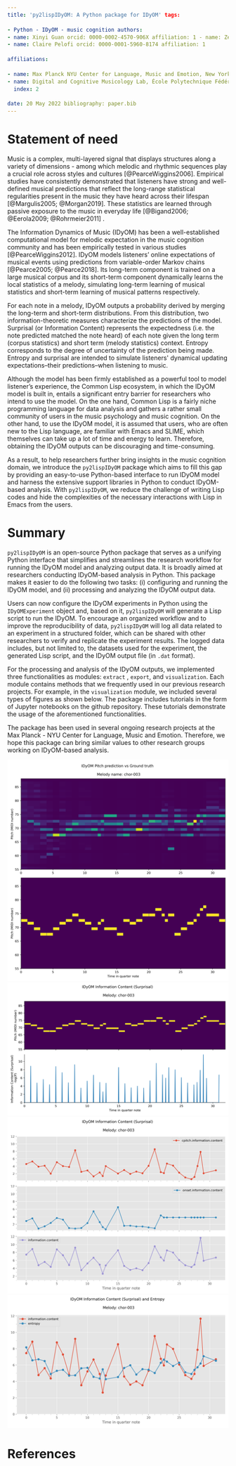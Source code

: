 ```yaml
---
title: 'py2lispIDyOM: A Python package for IDyOM' tags:

- Python - IDyOM - music cognition authors:
- name: Xinyi Guan orcid: 0000-0002-4570-906X affiliation: 1 - name: Zeng Ren orcid: 0000-0002-9097-2633 affiliation: 2
- name: Claire Pelofi orcid: 0000-0001-5960-8174 affiliation: 1

affiliations:

- name: Max Planck NYU Center for Language, Music and Emotion, New York, NY 10003 USA index: 1
- name: Digital and Cognitive Musicology Lab, École Polytechnique Fédérale de Lausanne, Lausanne, VD 1015 Switzerland
  index: 2

date: 20 May 2022 bibliography: paper.bib
---
```


# Statement of need

Music is a complex, multi-layered signal that displays structures along a variety of dimensions - among which melodic
and rhythmic sequences play a crucial role across styles and cultures [@PearceWiggins2006]. Empirical studies have
consistently demonstrated that listeners have strong and well-defined musical predictions that reflect the long-range
statistical regularities present in the music they have heard across their lifespan [@Margulis2005; @Morgan2019]. These
statistics are learned through passive exposure to the music in everyday life [@Bigand2006; @Eerola2009; @Rohrmeier2011]
.

The Information Dynamics of Music (IDyOM) has been a well-established computational model for melodic expectation in the
music cognition community and has been empirically tested in various studies [@PearceWiggins2012]. IDyOM models
listeners’ online expectations of musical events using predictions from variable-order Markov
chains [@Pearce2005; @Pearce2018]. Its long-term component is trained on a large musical corpus and its short-term
component dynamically learns the local statistics of a melody, simulating long-term learning of musical statistics and
short-term learning of musical patterns respectively.

For each note in a melody, IDyOM outputs a probability derived by merging the long-term and short-term distributions.
From this distribution, two information-theoretic measures characterize the predictions of the model. Surprisal (or
Information Content) represents the expectedness (i.e. the note predicted matched the note heard) of each note given the
long term (corpus statistics) and short term (melody statistics) context. Entropy corresponds to the degree of
uncertainty of the prediction being made. Entropy and surprisal are intended to simulate listeners' dynamical updating
expectations–their predictions–when listening to music.

Although the model has been firmly established as a powerful tool to model listener’s experience, the Common Lisp
ecosystem, in which the IDyOM model is built in, entails a significant entry barrier for researchers who intend to use
the model. On the one hand, Common Lisp is a fairly niche programming language for data analysis and gathers a rather
small community of users in the music psychology and music cognition. On the other hand, to use the IDyOM model, it is
assumed that users, who are often new to the Lisp language, are familiar with Emacs and SLIME, which themselves can take
up a lot of time and energy to learn. Therefore, obtaining the IDyOM outputs can be discouraging and time-consuming.

As a result, to help researchers further bring insights in the music cognition domain, we introduce the `py2lispIDyOM`
package which aims to fill this gap by providing an easy-to-use Python-based interface to run IDyOM model and harness
the extensive support libraries in Python to conduct IDyOM-based analysis. With `py2lispIDyOM`, we reduce the challenge
of writing Lisp codes and hide the complexities of the necessary interactions with Lisp in Emacs from the users.

# Summary

`py2lispIDyOM` is an open-source Python package that serves as a unifying Python interface that simplifies and
streamlines the research workflow for running the IDyOM model and analyzing output data. It is broadly aimed at
researchers conducting IDyOM-based analysis in Python. This package makes it easier to do the following two tasks: (i) configuring
and running the IDyOM model, and (ii) processing and analyzing the IDyOM output data.

Users can now configure the IDyOM experiments in Python using the `IDyOMExperiment` object and, based on
it, `py2lispIDyOM` will generate a Lisp script to run the IDyOM. To encourage an organized workflow and to improve the
reproducibility of data, `py2lispIDyOM` will log all data related to an experiment in a structured folder, which can be
shared with other researchers to verify and replicate the experiment results. The logged data includes, but not limited
to, the datasets used for the experiment, the generated Lisp script, and the IDyOM output file (in `.dat` format).

For the processing and analysis of the IDyOM outputs, we implemented three functionalities as modules: `extract`
, `export`, and `visualization`. Each module contains methods that we frequently used in our previous research projects.
For example, in the `visualization` module, we included several types of figures as shown below. The package includes
tutorials in the form of Jupyter notebooks on the github repository. These tutorials demonstrate the usage of the
aforementioned functionalities.

The package has been used in several ongoing research projects at the Max Planck - NYU Center for Language, Music and
Emotion. Therefore, we hope this package can bring similar values to other research groups working on IDyOM-based
analysis.

![Pitch prediction distribution compared with the ground truth piano roll plots for melody "chor-003"](pitch-pred-chor-003.png)
![Ground truth piano roll plot aligned with IDyOM surprisal output plot for melody "chor-003"](groundtruth-surprisal-chor-003.png)
![IDyOM surprisal outputs of each target viewpoints and overall surprisal outputs for melody "chor-003"](all-surprisals-chor-003.png)
![IDyOM surprisal and entropy outputs for melody "chor-003"](surprisal-entropy-chor-003.png)

# References
